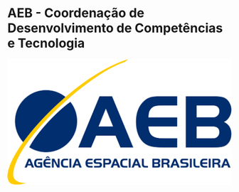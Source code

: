 # AEB - Coordenação de Desenvolvimento de Competências e Tecnologia
![Logo da AEB](/assets/images/AEB_logo.png)
